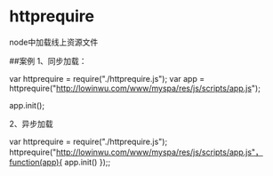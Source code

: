 # httprequire
node中加载线上资源文件

##案例
1、同步加载：

var httprequire = require("./httprequire.js");
var app = httprequire("http://lowinwu.com/www/myspa/res/js/scripts/app.js");

app.init();


2、异步加载

var httprequire = require("./httprequire.js");
httprequire("http://lowinwu.com/www/myspa/res/js/scripts/app.js"，function(app){
   app.init()
});;
